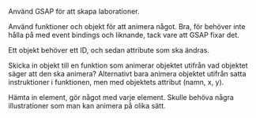 
Använd GSAP för att skapa laborationer.

Använd funktioner och objekt för att animera något.
Bra, för behöver inte hålla på med event bindings och liknande, tack vare att GSAP fixar det.

Ett objekt behöver ett ID, och sedan attribute som ska ändras.

Skicka in objekt till en funktion som animerar objektet utifrån vad objektet säger att den ska animera? Alternativt bara animera objektet utifrån satta instruktioner i funktionen, men med objektets attribut (namn, x, y).

Hämta in element, gör något med varje element. Skulle behöva några illustrationer som man kan animera på olika sätt.